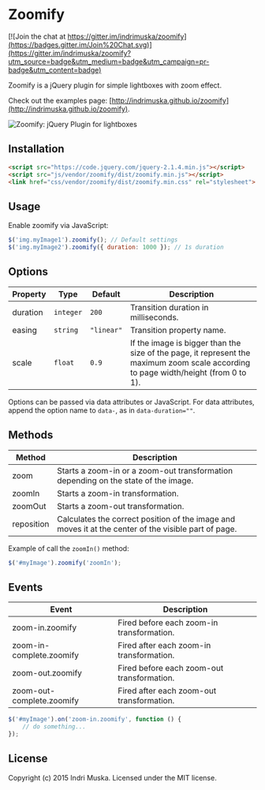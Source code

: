 # Zoomify

[![Join the chat at https://gitter.im/indrimuska/zoomify](https://badges.gitter.im/Join%20Chat.svg)](https://gitter.im/indrimuska/zoomify?utm_source=badge&utm_medium=badge&utm_campaign=pr-badge&utm_content=badge)

Zoomify is a jQuery plugin for simple lightboxes with zoom effect.

Check out the examples page: [http://indrimuska.github.io/zoomify](http://indrimuska.github.io/zoomify).

![Zoomify: jQuery Plugin for lightboxes](http://indrimuska.github.io/zoomify/img/zoomify-preview.png)

## Installation

```html
<script src="https://code.jquery.com/jquery-2.1.4.min.js"></script>
<script src="js/vendor/zoomify/dist/zoomify.min.js"></script>
<link href="css/vendor/zoomify/dist/zoomify.min.css" rel="stylesheet">
```

## Usage

Enable zoomify via JavaScript:

```javascript
$('img.myImage1').zoomify(); // Default settings
$('img.myImage2').zoomify({ duration: 1000 }); // 1s duration
```

## Options

Property | Type | Default | Description
---|---|---|---
duration | `integer` | `200` | Transition duration in milliseconds.
easing | `string` | `"linear"` | Transition property name.
scale | `float` | `0.9` | If the image is bigger than the size of the page, it represent the maximum zoom scale according to page width/height (from 0 to 1).

Options can be passed via data attributes or JavaScript. For data attributes, append the option name to `data-`, as in `data-duration=""`.

## Methods

Method | Description
---|---
zoom | Starts a zoom-in or a zoom-out transformation depending on the state of the image.
zoomIn | Starts a zoom-in transformation.
zoomOut | Starts a zoom-out transformation.
reposition | Calculates the correct position of the image and moves it at the center of the visible part of page.

Example of call the `zoomIn()` method:
```javascript
$('#myImage').zoomify('zoomIn');
```

## Events

Event | Description
---|---
zoom-in.zoomify | Fired before each zoom-in transformation.
zoom-in-complete.zoomify | Fired after each zoom-in transformation.
zoom-out.zoomify | Fired before each zoom-out transformation.
zoom-out-complete.zoomify | Fired after each zoom-out transformation.

```javascript
$('#myImage').on('zoom-in.zoomify', function () {
    // do something...
});
```

## License

Copyright (c) 2015 Indri Muska. Licensed under the MIT license.